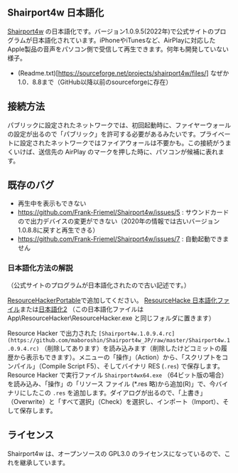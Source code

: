 ## Shairport4w 日本語化

[Shairport4w](https://github.com/Frank-Friemel/Shairport4w) の日本語化です。バージョン1.0.9.5(2022年)で公式サイトのプログラムが日本語化されています。iPhoneやiTunesなど、AirPlayに対応したApple製品の音声をパソコン側で受信して再生できます。何年も開発していない様子。

* (Readme.txt)[https://sourceforge.net/projects/shairport4w/files/] なぜか1.0．8.8まで（GitHub以降以前のsourceforgeに存在）

## 接続方法
パブリックに設定されたネットワークでは、初回起動時に、ファイヤーウォールの設定が出るので「パブリック」を許可する必要があるみたいです。プライベートに設定されたネットワークではファイアウォールは不要かも。この接続がうまくいけば、送信先の AirPlay のマークを押した時に、パソコンが候補に表れます。

## 既存のバグ

* 再生中を表示もできない
* https://github.com/Frank-Friemel/Shairport4w/issues/5 : サウンドカードので出力デバイスの変更ができない（2020年の情報では古いバージョン1.0.8.8に戻すと再生できる）
* https://github.com/Frank-Friemel/Shairport4w/issues/7 : 自動起動できません

### 日本語化方法の解説
（公式サイトのプログラムが日本語化されたので古い記述です。）

[ResourceHackerPortable](https://portableapps.com/apps/utilities/resource-hacker-portable)で追加してください。 [ResourceHacke 日本語化ファイル](https://github.com/Rukoto/Toy-Box)または[日本語化2](https://wwwcfe.hatenablog.com/entry/20100917/resourcehacker) （この日本語化ファイルは App\ResourceHacker\ResourceHacker.exe と同じフォルダに置きます）

Resource Hacker で出力された ```[Shairport4w.1.0.9.4.rc](https://github.com/maboroshin/Shairport4w_JP/raw/master/Shairport4w.1.0.9.4.rc)``` （削除してあります）を読み込みます（削除したけどコミットの履歴から表示もできます）。メニューの「操作」（Action）から、「スクリプトをコンパイル」（Compile Script F5）、そしてバイナリ RES (```.res```) で保存します。Resource Hacker で実行ファイル ```Shairport4wx64.exe``` （64ビット版の場合）を読み込み、「操作」の「リソース ファイル (*.res 略)から追加(R)」で、今バイナリにしたこの ```.res``` を追加します。ダイアログが出るので、「上書き」（Overwrite）と「すべて選択」（Check）を選択し、インポート（Import）、そして保存します。

## ライセンス
Shairport4w は、オープンソースの GPL3.0 のライセンスになっているので、これを継承しています。
